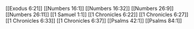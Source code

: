 [[Exodus 6:21]]
[[Numbers 16:1]]
[[Numbers 16:32]]
[[Numbers 26:9]]
[[Numbers 26:11]]
[[1 Samuel 1:1]]
[[1 Chronicles 6:22]]
[[1 Chronicles 6:27]]
[[1 Chronicles 6:33]]
[[1 Chronicles 6:37]]
[[Psalms 42:1]]
[[Psalms 84:1]]
